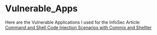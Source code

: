 # Vulnerable_Apps
Here are the Vulnerable Applications I used for the InfoSec Article: [Command and Shell Code Injection Scenarios with Commix and Shellter](http://resources.infosecinstitute.com/command-and-shell-code-injection-scenarios-with-commix-and-shellter/)
